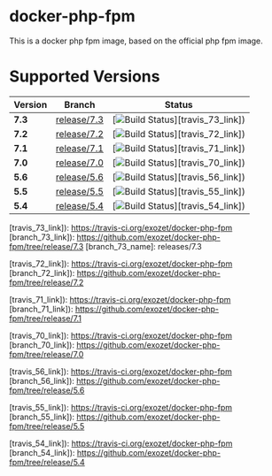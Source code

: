 # docker-php-fpm

This is a docker php fpm image, based on the official php fpm image.

# Supported Versions

| Version | Branch | Status |
| --- | --- | --- |
| **7.3** | [release/7.3]([branch_73_link]) | [![Build Status][travis_73_badge]][travis_73_link]) |
| **7.2** | [release/7.2]([branch_72_link]) | [![Build Status][travis_72_badge]][travis_72_link]) |
| **7.1** | [release/7.1]([branch_71_link]) | [![Build Status][travis_71_badge]][travis_71_link]) |
| **7.0** | [release/7.0]([branch_70_link]) | [![Build Status][travis_70_badge]][travis_70_link]) |
| **5.6** | [release/5.6]([branch_56_link]) | [![Build Status][travis_56_badge]][travis_56_link]) |
| **5.5** | [release/5.5]([branch_55_link]) | [![Build Status][travis_55_badge]][travis_55_link]) |
| **5.4** | [release/5.4]([branch_54_link]) | [![Build Status][travis_54_badge]][travis_54_link]) |

[travis_73_badge]: https://travis-ci.org/exozet/docker-php-fpm.svg?branch=release/7.3
[travis_73_link]): https://travis-ci.org/exozet/docker-php-fpm
[branch_73_link]): https://github.com/exozet/docker-php-fpm/tree/release/7.3
[branch_73_name]: releases/7.3

[travis_72_badge]: https://travis-ci.org/exozet/docker-php-fpm.svg?branch=release/7.2
[travis_72_link]): https://travis-ci.org/exozet/docker-php-fpm
[branch_72_link]): https://github.com/exozet/docker-php-fpm/tree/release/7.2

[travis_71_badge]: https://travis-ci.org/exozet/docker-php-fpm.svg?branch=release/7.1
[travis_71_link]): https://travis-ci.org/exozet/docker-php-fpm
[branch_71_link]): https://github.com/exozet/docker-php-fpm/tree/release/7.1

[travis_70_badge]: https://travis-ci.org/exozet/docker-php-fpm.svg?branch=release/7.0
[travis_70_link]): https://travis-ci.org/exozet/docker-php-fpm
[branch_70_link]): https://github.com/exozet/docker-php-fpm/tree/release/7.0

[travis_56_badge]: https://travis-ci.org/exozet/docker-php-fpm.svg?branch=release/5.6
[travis_56_link]): https://travis-ci.org/exozet/docker-php-fpm
[branch_56_link]): https://github.com/exozet/docker-php-fpm/tree/release/5.6

[travis_55_badge]: https://travis-ci.org/exozet/docker-php-fpm.svg?branch=release/5.5
[travis_55_link]): https://travis-ci.org/exozet/docker-php-fpm
[branch_55_link]): https://github.com/exozet/docker-php-fpm/tree/release/5.5

[travis_54_badge]: https://travis-ci.org/exozet/docker-php-fpm.svg?branch=release/5.4
[travis_54_link]): https://travis-ci.org/exozet/docker-php-fpm
[branch_54_link]): https://github.com/exozet/docker-php-fpm/tree/release/5.4
